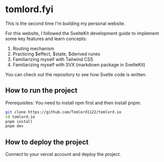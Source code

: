 # tomlord.fyi

This is the second time I'm building my personal website.

For this website, I followed the SvelteKit development guide to implement some key features and learn concepts:

1. Routing mechanism
2. Practicing \$effect, \$state, \$derived runes
3. Familiarizing myself with Tailwind CSS
4. Familiarizing myself with SVX (markdown package in SvelteKit)

You can check out the repository to see how Svelte code is written.

## How to run the project
Prerequisites: You need to install npm first and then install pnpm.

```bash
git clone https://github.com/Tomlord1122/tomlord.io
cd tomlord.io
pnpm install
pnpm dev
```

## How to deploy the project

Connect to your vercel account and deploy the project.